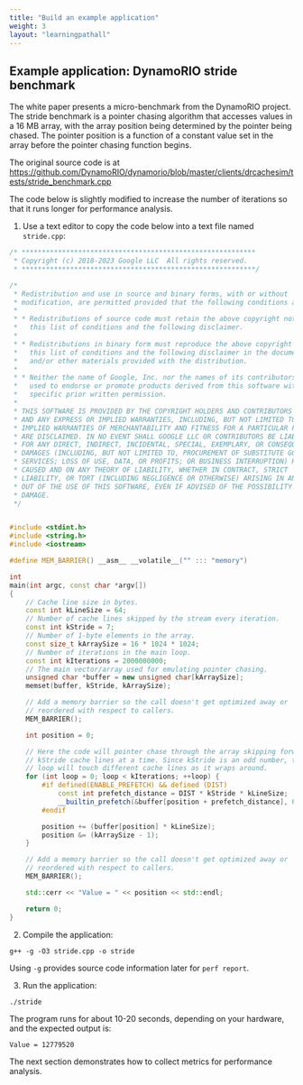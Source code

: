 ```yaml
---
title: "Build an example application"
weight: 3
layout: "learningpathall"
---
```


## Example application: DynamoRIO stride benchmark

The white paper presents a micro-benchmark from the DynamoRIO project. The stride benchmark is a pointer chasing algorithm that accesses values in a 16 MB array, with the array position being determined by the pointer being chased. The pointer position is a function of a constant value set in the array before the pointer chasing function begins.

The original source code is at https://github.com/DynamoRIO/dynamorio/blob/master/clients/drcachesim/tests/stride_benchmark.cpp

The code below is slightly modified to increase the number of iterations so that it runs longer for performance analysis. 

1. Use a text editor to copy the code below into a text file named `stride.cpp`:

```C++
/* **********************************************************
 * Copyright (c) 2018-2023 Google LLC  All rights reserved.
 * **********************************************************/

/*
 * Redistribution and use in source and binary forms, with or without
 * modification, are permitted provided that the following conditions are met:
 *
 * * Redistributions of source code must retain the above copyright notice,
 *   this list of conditions and the following disclaimer.
 *
 * * Redistributions in binary form must reproduce the above copyright notice,
 *   this list of conditions and the following disclaimer in the documentation
 *   and/or other materials provided with the distribution.
 *
 * * Neither the name of Google, Inc. nor the names of its contributors may be
 *   used to endorse or promote products derived from this software without
 *   specific prior written permission.
 *
 * THIS SOFTWARE IS PROVIDED BY THE COPYRIGHT HOLDERS AND CONTRIBUTORS "AS IS"
 * AND ANY EXPRESS OR IMPLIED WARRANTIES, INCLUDING, BUT NOT LIMITED TO, THE
 * IMPLIED WARRANTIES OF MERCHANTABILITY AND FITNESS FOR A PARTICULAR PURPOSE
 * ARE DISCLAIMED. IN NO EVENT SHALL GOOGLE LLC OR CONTRIBUTORS BE LIABLE
 * FOR ANY DIRECT, INDIRECT, INCIDENTAL, SPECIAL, EXEMPLARY, OR CONSEQUENTIAL
 * DAMAGES (INCLUDING, BUT NOT LIMITED TO, PROCUREMENT OF SUBSTITUTE GOODS OR
 * SERVICES; LOSS OF USE, DATA, OR PROFITS; OR BUSINESS INTERRUPTION) HOWEVER
 * CAUSED AND ON ANY THEORY OF LIABILITY, WHETHER IN CONTRACT, STRICT
 * LIABILITY, OR TORT (INCLUDING NEGLIGENCE OR OTHERWISE) ARISING IN ANY WAY
 * OUT OF THE USE OF THIS SOFTWARE, EVEN IF ADVISED OF THE POSSIBILITY OF SUCH
 * DAMAGE.
 */


#include <stdint.h>
#include <string.h>
#include <iostream>

#define MEM_BARRIER() __asm__ __volatile__("" ::: "memory")

int
main(int argc, const char *argv[])
{
    // Cache line size in bytes.
    const int kLineSize = 64;
    // Number of cache lines skipped by the stream every iteration.
    const int kStride = 7;
    // Number of 1-byte elements in the array.
    const size_t kArraySize = 16 * 1024 * 1024;
    // Number of iterations in the main loop.
    const int kIterations = 2000000000;
    // The main vector/array used for emulating pointer chasing.
    unsigned char *buffer = new unsigned char[kArraySize];
    memset(buffer, kStride, kArraySize);

    // Add a memory barrier so the call doesn't get optimized away or
    // reordered with respect to callers.
    MEM_BARRIER();

    int position = 0;

    // Here the code will pointer chase through the array skipping forward
    // kStride cache lines at a time. Since kStride is an odd number, the main
    // loop will touch different cache lines as it wraps around.
    for (int loop = 0; loop < kIterations; ++loop) {
        #if defined(ENABLE_PREFETCH) && defined (DIST)
            const int prefetch_distance = DIST * kStride * kLineSize;
            __builtin_prefetch(&buffer[position + prefetch_distance], 0, 0);
        #endif

        position += (buffer[position] * kLineSize);
        position &= (kArraySize - 1);
    }

    // Add a memory barrier so the call doesn't get optimized away or
    // reordered with respect to callers.
    MEM_BARRIER();

    std::cerr << "Value = " << position << std::endl;

    return 0;
}
```


2. Compile the application:

```console
g++ -g -O3 stride.cpp -o stride
```

Using `-g` provides source code information later for `perf report`.

3. Run the application:

```console
./stride
```

The program runs for about 10-20 seconds, depending on your hardware, and the expected output is:

```output
Value = 12779520
```

The next section demonstrates how to collect metrics for performance analysis. 